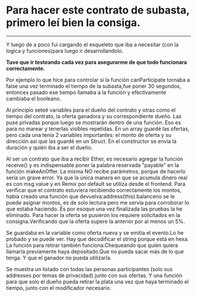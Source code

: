 # Para hacer este contrato de subasta, primero leí bien la consiga.

---

Y luego de a poco fui cargando el esqueleto que iba a necesitar (con la logica y funciones)para luego ir desarrollandolo.

**Tuve que ir testeando cada vez para asegurarme de que todo funcionara correctamente.**

Por ejemplo lo que hice para controlar si la función canParticipate tornaba a false una vez terminado el tiempo de la subasta,fue poner 30 segundos, 
entonces pasado ese tiempo llamaba a la función y efectivamente cambiaba el booleano.

Al principio seteé variables para el dueño del contrato y otras como el tiempo del contrato, la oferta ganadora y su correspondiente dueño.
Las puse privadas porque luego se mostrarán dentro de una función. Eso es para no marear y tenerlas visibles repetidas.
En un array guardé las ofertas, pero cada una tenía 2 variables importantes: el monto de oferta y su dirección asi que las guardé en un Struct.
En el constructor se envía la duración y quién iba a ser el dueño.

Al ser un contrato que iba a recibir Ether, es necesario agregar la función receive() y es indispensable poner la palabra reservada "payable" 
en la función makeAnOffer. La misma NO recibe parámetros, porque de hacerlo sería un grave error. Ya que la única manera en que se acumula dinero real 
es con msg.value y en Remix por default se utiliza desde el frontend.
Para verificar que el contrato estuviera recibiendo correctamente los montos, había creado una función que devuelva:address(this).balanceno se le puede 
asignar montos, es de solo lectura pero me servia para corroborar lo que estaba haciendo. Es por esoque una vez finalizada las pruebas la he eliminado.
Para hacer la oferta se pusieron los requiere solicitados en la consigna.Verificando que la oferta supere la anterior por al menos un 5%.

Se guardaba en la variable como oferta nueva y se emitia el evento.Lo he probado y se puede ver. Hay que decodificar el string porque está en hexa.
La función para retirar también funciona.Chequeando que quién quiera llamarla previamente haya depositado.Que no pueda sacar más de lo que tenga.
Y que el ganador no pueda utilizarla.

Se muestra un listado con todas las personas participantes (solo sus addresses por temas de privacidad) junto con sus ofertas.
Y una función para que solo el dueño pueda retirar la plata una vez que haya terminado el tiempo, junto con el modificador necesario.
